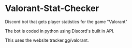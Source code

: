 # Valorant-Stat-Checker
Discord bot that gets player statistics for the game "Valorant"

The bot is coded in python using Discord's built in API.

This uses the website tracker.gg/valorant.
